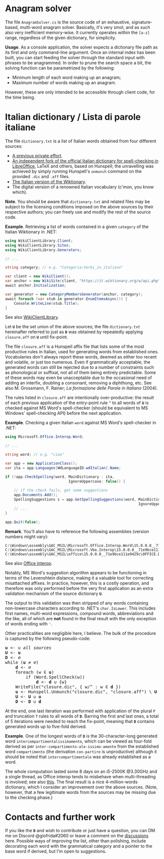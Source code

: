 # Anagram solver

The file `AnagramSolver.cs` is the source code of an exhaustive, signature-based, multi-word anagram solver. Basically, it's very smol, and as such also very inefficient memory-wise. It currently operates within the `[a-z]` range, regardless of the given dictionary, for simplicity.

**Usage**. As a console application, the solver expects a dictionary file path as its first and only command-line argument. Once an internal index has been built, you can start feeding the solver through the standard input with phrases to be anagrammed. In order to prune the search space a bit, the solving function can be parametrized by the following:

* Minimum length of each word making up an anagram;
* Maximum number of words making up an anagram.

However, these are only intended to be accessible through client code, for the time being.

# Italian dictionary / Lista di parole italiane

The file `dictionary.txt` is a list of Italian words obtained from four different sources:
- [A previous private effort][1].
- [An independent fork of the official Italian dictionary for spell-checking in LibreOffice][2], LaTeX and others, based on Hunspell; the unravelling was achieved by simply running Hunspell's `unmunch` command on the provided `.dic` and `.aff` files.
- [The Italian version of the Wiktionary][3].
- The digital version of a renowned Italian vocabulary (c'mon, you know which).

[1]: https://github.com/napolux/paroleitaliane
[2]: https://github.com/flodolo/dizionario-it
[3]: https://it.wiktionary.org

**Note**. You should be aware that `dictionary.txt` and related files may be subject to the licensing conditions imposed on the above sources by their respective authors; you can freely use and modify the rest of the source code.

**Example**. Retrieving a list of words contained in a given `category` of the Italian Wiktionary in .NET:

```csharp
using WikiClientLibrary.Client;
using WikiClientLibrary.Sites;
using WikiClientLibrary.Generators;

// ...

string category; // e.g. "Categoria:Verbi_in_italiano"

var client = new WikiClient();
var anchor = new WikiSite(client, "https://it.wiktionary.org/w/api.php");
await anchor.Initialization;

var generator = new CategoryMembersGenerator(anchor, category);
await foreach (var stub in generator.EnumItemsAsync()) {
    Console.WriteLine(stub.Title);
}
```

See also [WikiClientLibrary](https://github.com/CXuesong/WikiClientLibrary).

Let **`U`** be the set union of the above sources; the file `dictionary.txt` hereinafter referred to just as **`D`** was obtained by repeatedly applying `closure.aff` on **`U`** until fix-point.

The file `closure.aff` is a Hunspell affix file that lists some of the most productive rules in Italian, used for generating words from established ones. Vocabularies don't always report these words, deemed as either too recent and volatile, or just too numerous. Even if grammatically acceptable, the generated words can still be rejected due to a number of constraints such as phonological or suffixal, not all of them being entirely predictable. Some of these words may even be unacceptable due to the occasional need of adding an interfix, doubling a consonant, removing a diphthong, etc. See also M. Grossmann, F. Rainer; *La formazione delle Parole in Italiano* (2004).

The rules listed in `closure.aff` are intentionally over-productive: the result of each previous application of the entry-point rule `^` to all words of **`U`** is checked against MS Word's spell-checker (should be equivalent to MS Windows' spell-checking API) before the next application.

**Example**. Checking a given Italian `word` against MS Word's spell-checker in .NET:

```csharp
using Microsoft.Office.Interop.Word;

// ...

string word; // e.g. "ciao"

var app = new ApplicationClass();
var ita = app.Languages[WdLanguageID.wdItalian].Name;

if (!app.CheckSpelling(word, MainDictionary : ita,
                             IgnoreUppercase: false)) {
    
    // if the check fails, get some suggestions
    app.Documents.Add();
    SpellingSuggestions s = app.GetSpellingSuggestions(word, MainDictionary : ita,
                                                             IgnoreUppercase: false);
    // ...
}

app.Quit(false);
```

**Remark**. You'll also have to reference the following assemblies (version numbers might vary):

```
C:\Windows\assembly\GAC_MSIL\Microsoft.Office.Interop.Word\15.0.0.0__71e9bce111e9429c\Microsoft.Office.Interop.Word.dll
C:\Windows\assembly\GAC_MSIL\Microsoft.Vbe.Interop\15.0.0.0__71e9bce111e9429c\Microsoft.Vbe.Interop.dll
C:\Windows\assembly\GAC_MSIL\office\15.0.0.0__71e9bce111e9429c\OFFICE.DLL
```

See also [Office interop](https://docs.microsoft.com/en-us/dotnet/csharp/programming-guide/interop/how-to-access-office-onterop-objects).

Notably, MS Word's suggestion algorithm appears to be functioning in terms of the Levenshtein distance, making it a valuable tool for correcting misattached affixes. In practice, however, this is a costly operation, and therefore was only performed before the very first application as an extra validation mechanism of the source dictionary **`U`**.

The output to this validation was then stripped of any words containing non-lowercase characters according to .NET's `char.IsLower`. This includes first names, multi-word expressions, compound words, abbreviations and the like, all of which are **not** found in the final result with the only exception of words ending with `'`.

Other practicalities are negligible here, I believe. The bulk of the procedure is captured by the following pseudo-code:

<pre>
<b>u</b> <- ∪ <i>all sources</i>
<b>U</b> <- <b>u</b>
<b>D</b> <- ∅
while (<b>u</b> ≠ ∅)
    <b>d</b> <- ∅
    foreach (w ∈ <b>u</b>)
        if (Word.SpellCheck(w))
            <b>d</b> <- <b>d</b> ∪ {w}
    WriteFile("closure.dic", { w/^ : w ∈ <b>d</b> })
    <b>u</b> <- Hunspell.Unmunch("closure.dic", "closure.aff") \ <b>U</b>
    <b>U</b> <- <b>U</b> ∪ <b>u</b>
    <b>D</b> <- <b>D</b> ∪ <b>d</b>
</pre>

At the end, one last iteration was performed with application of the plural `P` and truncation `T` rules to all words of **`D`**. Barring the first and last ones, a total of 5 iterations were needed to reach the fix-point, meaning that **`D`** contains generated words up to five-fold derived.

**Example**. One of the longest words of **`D`** is the 30-character-long generated word `intercompartimentalissimamente`, which can be viewed as four-fold derived as per `inter-compartimento-ale-issimo-amente` from the established word `compartimento` (the derivation `con-partire` is unproductive) although it should be noted that `intercompartimentale` was already established as a word.

The whole computation lasted some 8 days on an i5-2500K @3.30GHz and a single thread, as Office interop tends to misbehave when multi-threading is involved; see also
[this](https://social.msdn.microsoft.com/Forums/vstudio/en-US/a4775ced-fa6d-44bf-b039-5bc72188e823/is-applicationclass-thread-safe). The final result is a nice 4-million-words dictionary, which I consider an improvement over the above sources. (Note, however, that a few legitimate words from the sources may be missing due to the checking phase.)

# Contacts and further work

If you like the **`D`** and wish to contribute or just have a question, you can DM me on Discord @giofrida#2060 or leave a comment on the [discussions](https://github.com/sigmasaur/AnagramSolver/discussions/) here. Possible ways of improving the list, other than polishing, include decorating each word with the grammatical category and a pointer to the base word if derived, but I'm open to suggestions.
